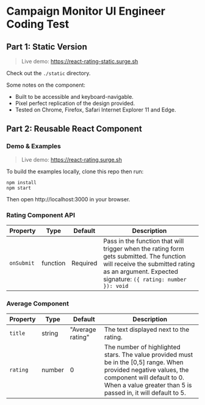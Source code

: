 # Campaign Monitor UI Engineer Coding Test

## Part 1: Static Version

> Live demo: https://react-rating-static.surge.sh

Check out the `./static` directory.

Some notes on the component:

* Built to be accessible and keyboard-navigable.
* Pixel perfect replication of the design provided.
* Tested on Chrome, Firefox, Safari Internet Explorer 11 and Edge.

## Part 2: Reusable React Component

### Demo & Examples

> Live demo: https://react-rating.surge.sh

To build the examples locally, clone this repo then run:

```
npm install
npm start
```

Then open http://localhost:3000 in your browser.

### Rating Component API

| Property | Type | Default | Description |
|---|---|---|---|
| `onSubmit` | function | Required | Pass in the function that will trigger when the rating form gets submitted. The function will receive the submitted rating as an argument. Expected signature: `({ rating: number }): void` |

### Average Component

| Property | Type | Default | Description |
|---|---|---|---|
| `title` | string | "Average rating" | The text displayed next to the rating. |
| `rating` | number | 0 | The number of highlighted stars. The value provided must be in the [0,5] range. When provided negative values, the component will default to 0. When a value greater than 5 is passed in, it will default to 5. |
